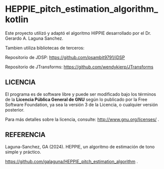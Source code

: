 # HEPPIE_pitch_estimation_algorithm_kotlin

Este proyecto utilizó y adaptó el algoritmo HIPPIE desarrollado por el Dr. Gerardo A. Laguna Sanchez.

Tambien utiliza bibliotecas de terceros:

Repositorio de JDSP: https://github.com/psambit9791/jDSP

Repositorio de JTransforms: https://github.com/wendykierp/JTransforms

## LICENCIA
El programa es de software libre y puede ser modificado bajo los términos de la **Licencia Pública General de GNU**
según lo publicado por la Free Software Foundation, ya sea la versión 3 de la Licencia, o cualquier versión posterior.

Para más detalles sobre la licencia, consulte: http://www.gnu.org/licenses/ .

## REFERENCIA
Laguna-Sanchez, GA (2024). HEPPIE, un algoritmo de estimación de tono simple y práctico. 

https://github.com/galaguna/HEPPIE_pitch_estimation_algorithm .
